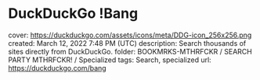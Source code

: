 # DuckDuckGo !Bang

cover: https://duckduckgo.com/assets/icons/meta/DDG-icon_256x256.png
created: March 12, 2022 7:48 PM (UTC)
description: Search thousands of sites directly from DuckDuckGo.
folder: BOOKMRKS-MTHRFCKR / SEARCH PARTY MTHRFCKR! / Specialized
tags: Search, specialized
url: https://duckduckgo.com/bang